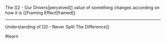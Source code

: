The [[2 - Our Drivers|perceived]] value of something changes according on how it is [[Framing Effect|framed]]

---

Understanding of [[0 - Never Split The Difference]]

#learn